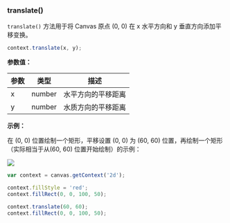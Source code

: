 ### translate()


`translate()` 方法用于将 Canvas 原点 (0, 0) 在 x 水平方向和 y 垂直方向添加平移变换。

```js
context.translate(x, y);
```
**参数值：**

| 参数  |  类型  | 描述            |
| -----|------  | ---------------|
| x    | number | 水平方向的平移距离|
| y    | number | 水质方向的平移距离|

**示例：**

在 (0, 0) 位置绘制一个矩形，平移设置 (0, 0) 为 (60, 60) 位置，再绘制一个矩形（实际相当于从(60, 60) 位置开始绘制）的示例：

![](/img/game/canvas/translate-001.png)

```js
var context = canvas.getContext('2d');

context.fillStyle = 'red';
context.fillRect(0, 0, 100, 50);

context.translate(60, 60);
context.fillRect(0, 0, 100, 50);
```
